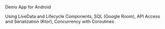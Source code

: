 Demo App for Android

Using LiveData and Lifecycle Components, SQL (Google Room), API Access and Serialization (Ktor), Concurrency with Coroutines

